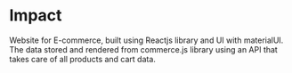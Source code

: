 # Impact
Website for E-commerce, built using Reactjs library and UI with materialUI.
The data stored and rendered from commerce.js library using an API that takes care of all products and cart data.
